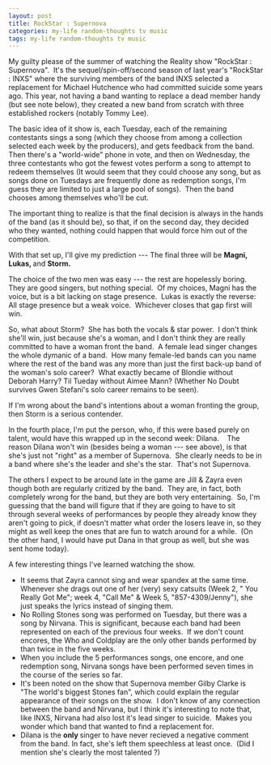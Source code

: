 ```yaml
---
layout: post
title: RockStar : Supernova
categories: my-life random-thoughts tv music
tags: my-life random-thoughts tv music
---
```


  
<P>My guilty please of the summer of watching the Reality show "RockStar : Supernova".  It's the sequel/spin-off/second season of last year's "RockStar : INXS" where the surviving members of the band INXS selected a replacement for Michael Hutchence who had committed suicide some years ago. This year, not having a band wanting to replace a dead member handy (but see note below), they created a new band from scratch with three established rockers (notably Tommy Lee).</P>
<P>The basic idea of it show is, each Tuesday, each of the remaining contestants sings a song (which they choose from among a collection selected each week by the producers), and gets feedback from the band.  Then there's a "world-wide" phone in vote, and then on Wednesday, the three contestants who got the fewest votes perform a song to attempt to redeem themselves (It would seem that they could choose any song, but as songs done on Tuesdays are frequently done as redemption songs, I'm guess they are limited to just a large pool of songs).  Then the band chooses among themselves who'll be cut.</P>
<P>The important thing to realize is that the final decision is always in the hands of the band (as it should be), so that, if on the second day, they decided who they wanted, nothing could happen that would force him out of the competition.</P>
<P>With that set up, I'll give my prediction --- The final three will be <STRONG>Magni, Lukas, </STRONG>and <STRONG>Storm.</STRONG>  </P>
<P>The choice of the two men was easy --- the rest are hopelessly boring. They are good singers, but nothing special.  Of my choices, Magni has the voice, but is a bit lacking on stage presence.  Lukas is exactly the reverse: All stage presence but a weak voice.  Whichever closes that gap first will win.</P>
<P>So, what about Storm?  She has both the vocals &amp; star power.  I don't think she'll win, just because she's a woman, and I don't think they are really committed to have a woman front the band.  A female lead singer changes the whole dymanic of a band.  How many female-led bands can you name where the rest of the band was any more than just the first back-up band of the woman's solo career?  What exactly became of Blondie without Deborah Harry? Til Tueday without Aimee Mann? (Whether No Doubt survives Gwen Stefani's solo career remains to be seen).</P>
<P>If I'm wrong about the band's intentions about a woman fronting the group, then Storm is a serious contender.</P>
<P>In the fourth place, I'm put the person, who, if this were based purely on talent, would have this wrapped up in the second week: Dilana.    The reason Dilana won't win (besides being a woman --- see above), is that she's just not "right" as a member of Supernova.  She clearly needs to be in a band where she's the leader and she's the star.  That's not Supernova. </P>
<P>The others I expect to be around late in the game are Jill &amp; Zayra even though both are regularly critized by the band.  They are, in fact, both completely wrong for the band, but they are both very entertaining.  So, I'm guessing that the band will figure that if they are going to have to sit through several weeks of performances by people they already know they aren't going to pick, if doesn't matter what order the losers leave in, so they might as well keep the ones that are fun to watch around for a while.  (On the other hand, I would have put Dana in that group as well, but she was sent home today).</P>
<P>A few interesting things I've learned watching the show.</P>
<UL>
<LI>It seems that Zayra cannot sing and wear spandex at the same time.  Whenever she drags out one of her (very) sexy catsuits (Week 2, " You Really Got Me"; week 4, "Call Me" &amp; Week 5, "857-4309/Jenny"), she just speaks the lyrics instead of singing them. 
</LI><LI>No Rolling Stones song was performed on Tuesday, but there was a song by Nirvana. This is significant, because each band had been represented on each of the previous four weeks.  If we don't count encores, the Who and Coldplay are the only other bands performed by than twice in the five weeks.  
</LI><LI>When you include the 5 performances songs, one encore, and one redemption song, Nirvana songs have been performed seven times in the course of the series so far. 
</LI><LI>It's been noted on the show that Supernova member Gilby Clarke is "The world's biggest Stones fan", which could explain the regular appearance of their songs on the show.  I don't know of any connection between the band and Nirvana, but I think it's interesting to note that, like INXS, Nirvana had also lost it's lead singer to suicide.  Makes you wonder which band that wanted to find a replacement for. 
</LI><LI>Dilana is the <STRONG>only </STRONG>singer to have never recieved a negative comment from the band. In fact, she's left them speechless at least once.  (Did I mention she's clearly the most talented ?) </LI></UL>
<P> </P>
